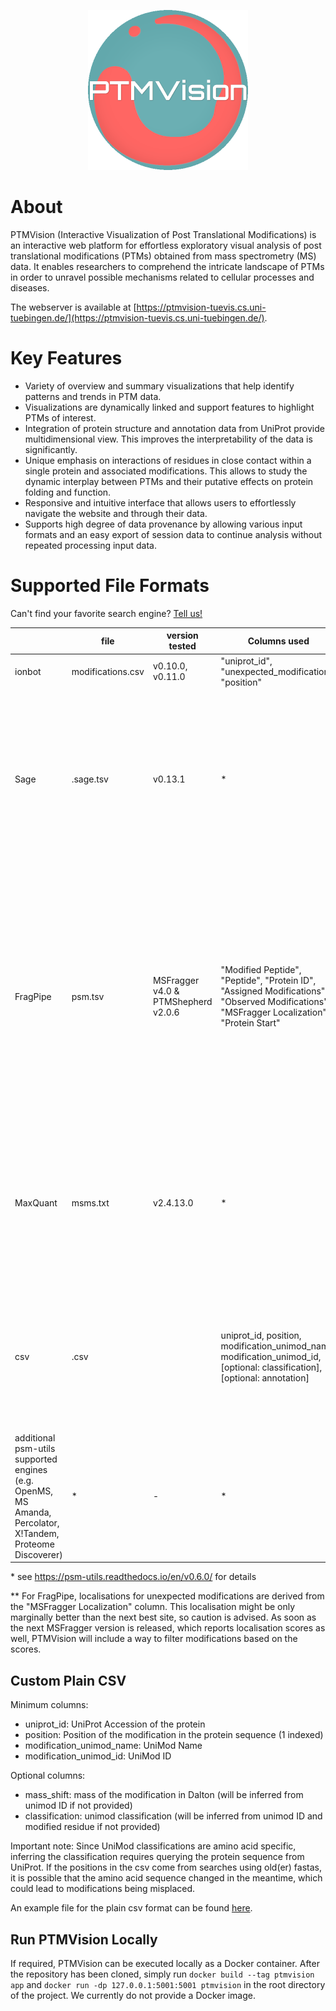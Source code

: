 <p align="center">
  <img width="256" height="256" src="https://github.com/Integrative-Transcriptomics/PTMVision/blob/main/app/ptmvision/static/resources/icon_full.png">
</p>

# About

PTMVision (Interactive Visualization of Post Translational Modifications) is an interactive web platform for effortless exploratory visual analysis of post translational modifications (PTMs) obtained from mass spectrometry (MS) data. It enables researchers to comprehend the intricate landscape of PTMs in order to unravel possible mechanisms related to cellular processes and diseases.

The webserver is available at [https://ptmvision-tuevis.cs.uni-tuebingen.de/](https://ptmvision-tuevis.cs.uni-tuebingen.de/).

# Key Features

- Variety of overview and summary visualizations that help identify patterns and trends in PTM data.
- Visualizations are dynamically linked and support features to highlight PTMs of interest.
- Integration of protein structure and annotation data from UniProt provide multidimensional view. This improves the interpretability of the data is significantly.
- Unique emphasis on interactions of residues in close contact within a single protein and associated modifications. This allows to study the dynamic interplay between PTMs and their putative effects on protein folding and function.
- Responsive and intuitive interface that allows users to effortlessly navigate the website and through their data.
- Supports high degree of data provenance by allowing various input formats and an easy export of session data to continue analysis without repeated processing input data.

# Supported File Formats

Can't find your favorite search engine? [Tell us!](https://github.com/Integrative-Transcriptomics/PTMVision/issues/new)

|                                                                                                            | file              | version tested                      | Columns used                                                                                                                               | postprocessing                                                                                                                                                                                                                                                                      | comment                                                    |
| ---------------------------------------------------------------------------------------------------------- | ----------------- | ----------------------------------- | ------------------------------------------------------------------------------------------------------------------------------------------ | ----------------------------------------------------------------------------------------------------------------------------------------------------------------------------------------------------------------------------------------------------------------------------------- | ---------------------------------------------------------- |
| ionbot                                                                                                     | modifications.csv | v0.10.0, v0.11.0                    | "uniprot_id", "unexpected_modification", "position"                                                                                        | -                                                                                                                                                                                                                                                                                   |                                                            |
| Sage                                                                                                       | <run>.sage.tsv    | v0.13.1                             | \*                                                                                                                                         | <ul><li>1% FDR Filtering (PSM level)</li><li>Remove decoys</li><li>Remove peptides matching to >1 protein</li> <li>Map mass shifts to UniMod IDs </li><li>Map PTM position onto protein</li></ul>                                                                                   | mass shifts are not localised, only variable mods are used |
| FragPipe                                                                                                   | psm.tsv           | MSFragger v4.0 & PTMShepherd v2.0.6 | "Modified Peptide", "Peptide", "Protein ID", "Assigned Modifications", "Observed Modifications", "MSFragger Localization", "Protein Start" | <ul><li>Filter ambiguous localisations</li><li>Filter ambiguous modifications</li><li>Filter combinations of modifications</li><li>Map mass shifts and UniMod Descriptions to UniMod IDs</li><li> Map PTM position onto protein </li><li> Retrieve UniMod Classification </li></ul> | \*\*                                                       |
| MaxQuant                                                                                                   | msms.txt          | v2.4.13.0                           | \*                                                                                                                                         | <ul><li>Remove peptides matching to >1 protein </li><li>Map MaxQuant modification names to UniMod names</li> <li>Map PTM position onto protein </li></ul>                                                                                                                           |                                                            |
| csv                                                                                                        | <name>.csv        |                                     | uniprot_id, position, modification_unimod_name, modification_unimod_id, [optional: classification], [optional: annotation]                 | <ul><li> If no classification given: Retrieve protein sequence, extract modified amino acid, retrieve UniMod classification </li></ul>                                                                                                                                              |                                                            |
| additional psm-utils supported engines (e.g. OpenMS, MS Amanda, Percolator, X!Tandem, Proteome Discoverer) | \*                | -                                   | \*                                                                                                                                         | <ul><li>1% FDR Filtering (PSM level)</li> <li>Removing decoys</li> <li>Removing peptides matching to >1 protein</li></ul>                                                                                                                                                           |                                                            |

\* see https://psm-utils.readthedocs.io/en/v0.6.0/ for details

\*\* For FragPipe, localisations for unexpected modifications are derived from the "MSFragger Localization" column. This localisation might be only marginally better than the next best site, so caution is advised. As soon as the next MSFragger version is released, which reports localisation scores as well, PTMVision will include a way to filter modifications based on the scores.

## Custom Plain CSV

Minimum columns:

- uniprot_id: UniProt Accession of the protein
- position: Position of the modification in the protein sequence (1 indexed)
- modification_unimod_name: UniMod Name
- modification_unimod_id: UniMod ID

Optional columns:

- mass_shift: mass of the modification in Dalton (will be inferred from unimod ID if not provided)
- classification: unimod classification (will be inferred from unimod ID and modified residue if not provided)

Important note: Since UniMod classifications are amino acid specific, inferring the classification requires querying the protein sequence from UniProt. If the positions in the csv come from searches using old(er) fastas, it is possible that the amino acid sequence changed in the meantime, which could lead to modifications being misplaced.

An example file for the plain csv format can be found [here](https://github.com/Integrative-Transcriptomics/PTMVision/tree/main/example_data).

## Run PTMVision Locally

If required, PTMVision can be executed locally as a Docker container. After the repository has been cloned, simply run `docker build --tag ptmvision app` and `docker run -dp 127.0.0.1:5001:5001 ptmvision` in the root directory of the project. We currently do not provide a Docker image.
